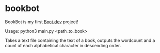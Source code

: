 # bookbot

BookBot is my first [Boot.dev](https://www.boot.dev) project!

Usage: python3 main.py <path_to_book>

Takes a text file containing the text of a book, outputs the wordcount and a count of each alphabetical character in descending order. 